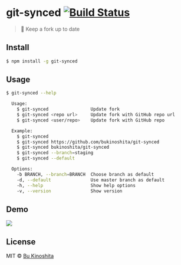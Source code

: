 # git-synced [![Build Status](https://travis-ci.org/bukinoshita/git-synced.svg?branch=master)](https://travis-ci.org/bukinoshita/git-synced)

> :wind_chime: Keep a fork up to date

## Install
```bash
$ npm install -g git-synced
```

## Usage
```bash
$ git-synced --help

  Usage:
    $ git-synced                Update fork
    $ git-synced <repo url>     Update fork with GitHub repo url
    $ git-synced <user/repo>    Update fork with GitHub repo

  Example:
    $ git-synced
    $ git-synced https://github.com/bukinoshita/git-synced
    $ git-synced bukinoshita/git-synced
    $ git-synced --branch=staging
    $ git-synced --default

  Options:
    -b BRANCH, --branch=BRANCH  Choose branch as default
    -d, --default               Use master branch as default
    -h, --help                  Show help options
    -v, --version               Show version
```

## Demo

![](https://github.com/bukinoshita/git-synced/blob/master/demo.gif)

## License

MIT © [Bu Kinoshita](https://bukinoshita.io)
